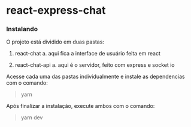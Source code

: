 # react-express-chat

### Instalando

O projeto está dividido em duas pastas:
  1. react-chat
    a. aqui fica a interface de usuário feita em react
    
  2. react-chat-api
    a. aqui é o servidor, feito com express e socket io
    
    
Acesse cada uma das pastas individualmente e instale as dependencias com o comando:
  > yarn
  
Após finalizar a instalação, execute ambos com o comando: 
  > yarn dev
